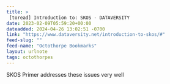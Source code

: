 ```yaml
---
title: > 
 [toread] Introduction to: SKOS - DATAVERSITY
date: 2023-02-09T05:59:20+00:00
dateadded: 2024-04-26 13:02:51 -0700
link: "https://www.dataversity.net/introduction-to-skos/#"
feed-slug: ""
feed-name: "Octothorpe Bookmarks"
layout: urlnote
tags: octothorpes
--- 
```

SKOS Primer addresses these issues very well
 <!-- end excerpt --> 
